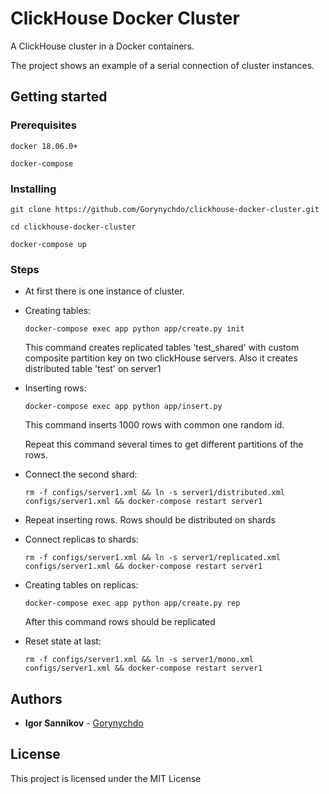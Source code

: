 # ClickHouse Docker Cluster

A ClickHouse cluster in a Docker containers.

The project shows an example of a serial connection of cluster instances.

## Getting started

### Prerequisites

`docker 18.06.0+`

`docker-compose`

### Installing

`git clone https://github.com/Gorynychdo/clickhouse-docker-cluster.git`

`cd clickhouse-docker-cluster`

`docker-compose up`

### Steps

* At first there is one instance of cluster.

* Creating tables:

    `docker-compose exec app python app/create.py init`

    This command creates replicated tables 'test_shared' with custom
    composite partition key on two clickHouse servers.
    Also it creates distributed table 'test' on server1

* Inserting rows:

  `docker-compose exec app python app/insert.py`

  This command inserts 1000 rows with common one random id.

  Repeat this command several times to get different partitions of the
  rows.

* Connect the second shard:

    `rm -f configs/server1.xml && ln -s server1/distributed.xml
    configs/server1.xml && docker-compose restart server1`

* Repeat inserting rows. Rows should be distributed on shards

* Connect replicas to shards:

    `rm -f configs/server1.xml && ln -s server1/replicated.xml
    configs/server1.xml && docker-compose restart server1`

* Creating tables on replicas:

  `docker-compose exec app python app/create.py rep`

  After this command rows should be replicated

* Reset state at last:

    `rm -f configs/server1.xml && ln -s server1/mono.xml
    configs/server1.xml && docker-compose restart server1`

## Authors

* **Igor Sannikov** - [Gorynychdo](https://github.com/Gorynychdo)

## License

This project is licensed under the MIT License
